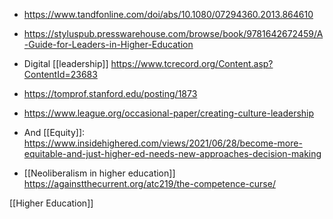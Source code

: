 - https://www.tandfonline.com/doi/abs/10.1080/07294360.2013.864610
- https://styluspub.presswarehouse.com/browse/book/9781642672459/A-Guide-for-Leaders-in-Higher-Education
- Digital [[leadership]] https://www.tcrecord.org/Content.asp?ContentId=23683
- https://tomprof.stanford.edu/posting/1873
- https://www.league.org/occasional-paper/creating-culture-leadership

- And [[Equity]]: https://www.insidehighered.com/views/2021/06/28/become-more-equitable-and-just-higher-ed-needs-new-approaches-decision-making

- [[Neoliberalism in higher education]] https://againstthecurrent.org/atc219/the-competence-curse/

[[Higher Education]]
